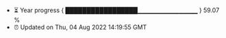 - ⏳ Year progress { █████████████████▁▁▁▁▁▁▁▁▁▁▁▁▁ } 59.07 %
- ⏰ Updated on Thu, 04 Aug 2022 14:19:55 GMT

